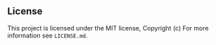

## License

This project is licensed under the MIT license, Copyright (c) For more information see `LICENSE.md`.
